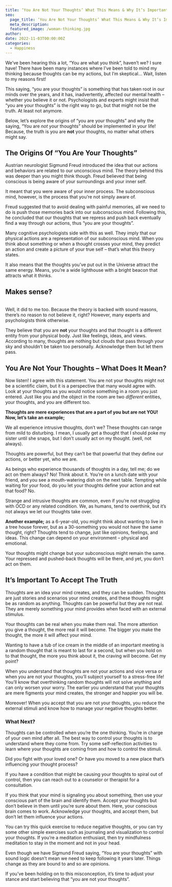 ```yaml
---
title: ‘You Are Not Your Thoughts’ What This Means & Why It’s Important
seo:
  page_title: ‘You Are Not Your Thoughts’ What This Means & Why It’s Important
  meta_description:
  featured_image: /woman-thinking.jpg
author:
date: 2022-11-03T00:00:00Z
categories:
  - Happiness
---
```


We’ve been hearing this a lot, “You are what you think”, haven’t we? I sure have\! There have been many instances where I’ve been told to mind my thinking because thoughts can be my actions, but I’m skeptical… Wait, listen to my reasons first\!

This saying, “you are your thoughts” is something that has taken root in our minds over the years, and it has, inadvertently, affected our mental health – whether you believe it or not. Psychologists and experts might insist that “you are your thoughts” is the right way to go, but that might not be the truth. At least not anymore.

Below, let’s explore the origins of “you are your thoughts” and why the saying, “You are&nbsp;_not_&nbsp;your thoughts” should be implemented in your life\! Because, the truth is you are&nbsp;**not**&nbsp;your thoughts, no matter what others might say.

## The Origins Of “You Are Your Thoughts”

Austrian neurologist Sigmund Freud introduced the idea that our actions and behaviors are related to our unconscious mind. The theory behind this was deeper than you might think though. Freud believed that being conscious is being aware of your surroundings and your inner self.

It meant that you were aware of your inner process. The subconscious mind, however, is the process that you’re not simply aware of.

Freud suggested that to avoid dealing with painful memories, all we need to do is push those memories back into our subconscious mind. Following this, he concluded that our thoughts that we repress and push back eventually find a way through our actions, thus “you are your thoughts”.

Many cognitive psychologists side with this as well. They imply that our physical actions are a representation of our subconscious mind. When you think about something or when a thought crosses your mind, they predict an action and create a picture of your true self – that’s what this theory states.

It also means that the thoughts you’ve put out in the Universe attract the same energy. Means, you’re a wide lighthouse with a bright beacon that attracts what it thinks.

## Makes sense?

<br>Well, it did to me too. Because the theory is backed with sound reasons, there’s no reason to not believe it, right? However, many experts and psychologists think otherwise.

They believe that you are **not** your thoughts and that thought is a different entity from your physical body. Just like feelings, ideas, and views. According to many, thoughts are nothing but clouds that pass through your sky and shouldn’t be taken too personally. Acknowledge them but let them pass.

## You Are Not Your Thoughts – What Does It Mean?

Now listen\! I agree with this statement. You are not your thoughts might not be a scientific claim, but it is a perspective that many would agree with. Look at your thoughts as you would notice something in a room you just entered. Just like you and the object in the room are two _different_ entities, your thoughts, and you are different too.

**Thoughts are mere experiences that are a part of you but are not YOU\! Now, let’s take an example;**

We all experience intrusive thoughts, don’t we? These thoughts can range from mild to disturbing. I mean, I usually get a thought that I should poke my sister until she snaps, but I don’t usually act on my thought. (well, not always).

Thoughts are powerful, but they can’t be that powerful that they define our actions, or better yet, who we are.

As beings who experience thousands of thoughts in a day, tell me; do we act on them always? No\! Think about it. You’re on a lunch date with your friend, and you see a mouth-watering dish on the next table. Tempting while waiting for your food, do you let your thoughts define your action and eat that food? No.

Strange and intrusive thoughts are common, even if you’re not struggling with OCD or any related condition. We, as humans, tend to overthink, but it’s not always we let our thoughts take over.

**Another example;** as a 6-year-old, you might think about wanting to live in a tree house forever, but as a 30-something you would not have the same thought, right? Thoughts tend to change, just like opinions, feelings, and ideas. This change can depend on your environment – physical and emotional.

Your thoughts might change but your subconscious might remain the same. Your repressed and pushed-back thoughts will be there, and yet, you don’t act on them.

## It’s Important To Accept The Truth

Thoughts are an idea your mind creates, and they can be sudden. Thoughts are just stories and scenarios your mind creates, and these thoughts might be as random as anything. Thoughts can be powerful but they are not real. They are merely something your mind provides when faced with an external stimulus.

Your thoughts can be real when you make them real. The more attention you give a thought, the more real it will become. The bigger you make the thought, the more it will affect your mind.

Wanting to have a tub of ice cream in the middle of an important meeting is a random thought that is meant to last for a second, but when you hold on to that thought, the more you think about it, the craving will become. Get my point?

When you understand that thoughts are not your actions and vice versa or when you are not your thoughts, you’ll subject yourself to a stress-free life\! You’ll know that overthinking random thoughts will not solve anything and can only worsen your worry. The earlier you understand that your thoughts are mere figments your mind creates, the stronger and happier you will be.

Moreover\! When you accept that you are not your thoughts, you reduce the external stimuli and know how to manage your negative thoughts better.

### What Next?

Thoughts can be controlled when you’re the one thinking. You’re in charge of your own mind after all. The best way to control your thoughts is to understand where they come from. Try some self-reflection activities to learn where your thoughts are coming from and how to control the stimuli.

Did you fight with your loved one? Or have you moved to a new place that’s influencing your thought process?

If you have a condition that might be causing your thoughts to spiral out of control, then you can reach out to a counselor or therapist for a consultation.

If you think that your mind is signaling you about something, then use your conscious part of the brain and identify them. Accept your thoughts but don’t believe in them until you’re sure about them. Here, your conscious brain comes to work. Acknowledge your thoughts, and accept them, but don’t let them influence your actions.

You can try this quick exercise to reduce negative thoughts, or you can try some other simple exercises such as journaling and visualization to control your thoughts. If you’re a meditation enthusiast, then try mindfulness meditation to stay in the moment and not in your head.

Even though we have Sigmund Freud saying, “You are your thoughts” with sound logic doesn’t mean we need to keep following it years later. Things change as they are bound to and so are opinions.

If you’ve been holding on to this misconception, it’s time to adjust your stance and start believing that “you are not your thoughts”.
